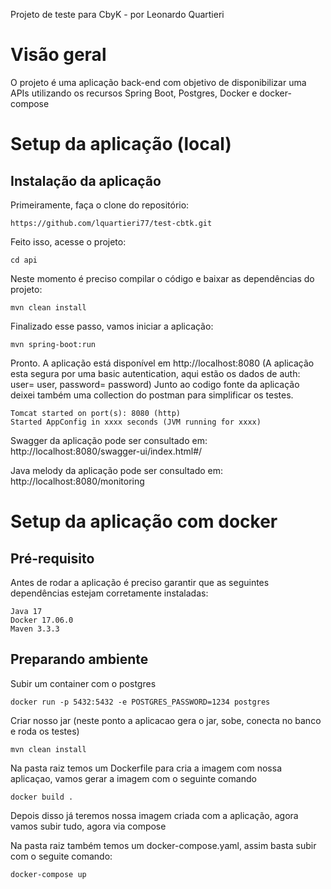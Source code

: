 Projeto de teste para CbyK - por Leonardo Quartieri

# Visão geral

O projeto é uma aplicação back-end com objetivo de disponibilizar uma APIs utilizando os recursos Spring Boot, Postgres, Docker e docker-compose


# Setup da aplicação (local)

## Instalação da aplicação

Primeiramente, faça o clone do repositório:
```
https://github.com/lquartieri77/test-cbtk.git
```
Feito isso, acesse o projeto:
```
cd api
```
Neste momento é preciso compilar o código e baixar as dependências do projeto:
```
mvn clean install
```
Finalizado esse passo, vamos iniciar a aplicação:
```
mvn spring-boot:run
```
Pronto. A aplicação está disponível em http://localhost:8080 (A aplicação esta segura por uma basic autentication, aqui estão os dados de auth: user= user, password= password) Junto ao codigo fonte da aplicação deixei também uma collection do postman para simplificar os testes.
```
Tomcat started on port(s): 8080 (http)
Started AppConfig in xxxx seconds (JVM running for xxxx)
```
Swagger da aplicação pode ser consultado em:
http://localhost:8080/swagger-ui/index.html#/

Java melody da aplicação pode ser consultado em:
http://localhost:8080/monitoring


# Setup da aplicação com docker

## Pré-requisito

Antes de rodar a aplicação é preciso garantir que as seguintes dependências estejam corretamente instaladas:

```
Java 17
Docker 17.06.0 
Maven 3.3.3 
```

## Preparando ambiente

Subir um container com o postgres 
```
docker run -p 5432:5432 -e POSTGRES_PASSWORD=1234 postgres
```

Criar nosso jar (neste ponto a aplicacao gera o jar, sobe, conecta no banco e roda os testes)
```
mvn clean install
```
Na pasta raiz temos um Dockerfile para cria a imagem com nossa aplicaçao, vamos gerar a imagem com o seguinte comando 
```
docker build .
```

Depois disso já teremos nossa imagem criada com a aplicação, agora vamos subir tudo, agora via compose

Na pasta raiz também temos um docker-compose.yaml, assim basta subir com o seguite comando:
```
docker-compose up
```
